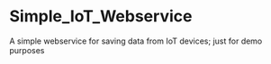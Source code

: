 # Simple_IoT_Webservice
A simple webservice for saving data from IoT devices; just for demo purposes

